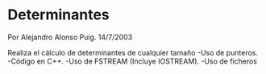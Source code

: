 # Determinantes
 Por Alejandro Alonso Puig. 
 14/7/2003
 
 Realiza el cálculo de determinantes de cualquier tamaño
	-Uso de punteros. 
	-Código en C++. 
	-Uso de FSTREAM (Incluye IOSTREAM). 
	-Uso de ficheros
